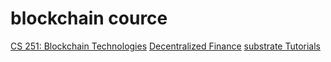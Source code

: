 # blockchain cource

[CS 251: Blockchain Technologies](https://cs251.stanford.edu/syllabus.html)
[Decentralized Finance](https://defi-learning.org/)
[substrate Tutorials](https://docs.substrate.io/tutorials/v3/)
